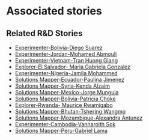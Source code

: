 # Associated stories

<!-- !!DO NOT REMOVE!! start autogenerated hyperlinks -->
## Related R&D Stories
- [Experimenter-Bolivia-Diego Suarez](/RnD-Archive/stories/?doc=Experimenters_BOL)
- [Experimenter-Jordan-Mohamed Abmouli](/RnD-Archive/stories/?doc=Experimenters_JOR)
- [Experimenter-Vietnam-Tran Huong Giang](/RnD-Archive/stories/?doc=Experimenters_VNM)
- [Explorer\-El Salvador\- Maria Gabriela Gonzalez](/RnD-Archive/stories/?doc=Explorers_SLV)
- [Experimenter-Nigeria-Jamila Mohammed](/RnD-Archive/stories/?doc=Experimenters_NGA)
- [Solutions Mapper\-Ecuador\-Paulina Jimenez](/RnD-Archive/stories/?doc=SolutionMappers_ECU)
- [Solutions Mapper-Syria-Kenda Alzaim](/RnD-Archive/stories/?doc=SolutionMappers_SYR)
- [Solutions Mapper-Mexico-Jorge Munguia](/RnD-Archive/stories/?doc=SolutionMappers_MEX)
- [Solutions Mapper\-Bolivia\-Patricia Choke](/RnD-Archive/stories/?doc=SolutionMappers_BOL)
- [Explorer\-Rwanda\- Maurice Rwamigabo](/RnD-Archive/stories/?doc=Explorers_RWA)
- [Solutions Mapper\-Bhutan\-Tshering Wangmo](/RnD-Archive/stories/?doc=SolutionMappers_BTN)
- [Solutions Mapper-Mozambique-Alexandra Antunez](/RnD-Archive/stories/?doc=SolutionMappers_MOZ)
- [Experimenter-Cambodia-Vannaroith Sok](/RnD-Archive/stories/?doc=Experimenters_KHM)
- [Solutions Mapper-Peru-Gabriel Lama](/RnD-Archive/stories/?doc=SolutionMappers_PER)
<!-- !!DO NOT REMOVE!! end autogenerated hyperlinks -->